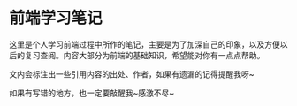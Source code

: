 # 前端学习笔记
这里是个人学习前端过程中所作的笔记，主要是为了加深自己的印象，以及方便以后的复习查阅。内容大部分为前端的基础知识，希望能对你有一点点帮助。

文内会标注出一些引用内容的出处、作者，如果有遗漏的记得提醒我呀~

如果有写错的地方，也一定要敲醒我~感激不尽~